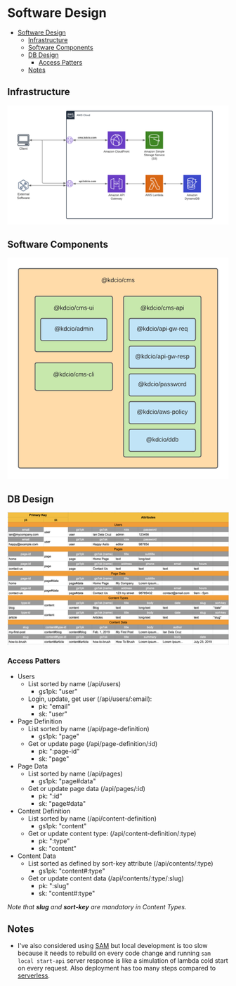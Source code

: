 # Software Design

- [Software Design](#software-design)
  - [Infrastructure](#infrastructure)
  - [Software Components](#software-components)
  - [DB Design](#db-design)
    - [Access Patters](#access-patters)
  - [Notes](#notes)

## Infrastructure

![Infrastructure](img/infra.png)

## Software Components

![Software](img/software.png)

## DB Design

![DB Design](img/db-design.png)

### Access Patters

- Users
  - List sorted by name (/api/users)
    - gs1pk: "user"
  - Login, update, get user (/api/users/:email):
    - pk: "email"
    - sk: "user"
- Page Definition
  - List sorted by name (/api/page-definition)
    - gs1pk: "page"
  - Get or update page (/api/page-definition/:id)
    - pk: ":page-id"
    - sk: "page"
- Page Data
  - List sorted by name (/api/pages)
    - gs1pk: "page#data"
  - Get or update page data (/api/pages/:id)
    - pk: ":id"
    - sk: "page#data"
- Content Definition
  - List sorted by name (/api/content-definition)
    - gs1pk: "content"
  - Get or update content type: (/api/content-definition/:type)
    - pk: ":type"
    - sk: "content"
- Content Data
  - List sorted as defined by sort-key attribute (/api/contents/:type)
    - gs1pk: "content#:type"
  - Get or update content data (/api/contents/:type/:slug)
    - pk: ":slug"
    - sk: "content#:type"

_Note that **slug** and **sort-key** are mandatory in Content Types._

## Notes

- I've also considered using [SAM](https://docs.aws.amazon.com/en_pv/serverless-application-model/latest/developerguide/what-is-sam.html) but local development is too slow because it needs to rebuild on every code change and running `sam local start-api` server response is like a simulation of lambda cold start on every request. Also deployment has too many steps compared to [serverless](https://www.npmjs.com/package/serverless).
